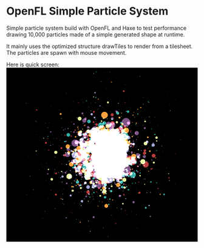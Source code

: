 # OpenFL Simple Particle System
Simple particle system build with OpenFL and Haxe to test performance drawing 10,000 particles made of a simple generated shape at runtime.

It mainly uses the optimized structure drawTiles to render from a tilesheet. The particles are spawn with mouse movement.

Here is quick screen:
![alt tag](https://raw.githubusercontent.com/radixzz/Openfl-Simple-Particles/master/screenshot.png)

